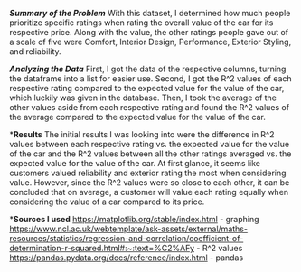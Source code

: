 ***Summary of the Problem***
With this dataset, I determined how much people prioritize specific ratings when rating the overall value of the car for its respective price. Along with the value, the other ratings people gave out of a scale of five were Comfort, Interior Design, Performance, Exterior Styling, and reliability.

***Analyzing the Data***
First, I got the data of the respective columns, turning the dataframe into a list for easier use. Second, I got the R^2 values of each respective rating compared to the expected value for the value of the car, which luckily was given in the database. Then, I took the average of the other values aside from each respective rating and found the R^2 values of the average compared to the expected value for the value of the car.

***Results**
The initial results I was looking into were the difference in R^2 values between each respective rating vs. the expected value for the value of the car and the R^2 values between all the other ratings averaged vs. the expected value for the value of the car. At first glance, it seems like customers valued reliability and exterior rating the most when considering value. However, since the R^2 values were so close to each other, it can be concluded that on average, a customer will value each rating equally when considering the value of a car compared to its price. 


***Sources I used**
https://matplotlib.org/stable/index.html - graphing
https://www.ncl.ac.uk/webtemplate/ask-assets/external/maths-resources/statistics/regression-and-correlation/coefficient-of-determination-r-squared.html#:~:text=%C2%AFy - R^2 values
https://pandas.pydata.org/docs/reference/index.html - pandas
